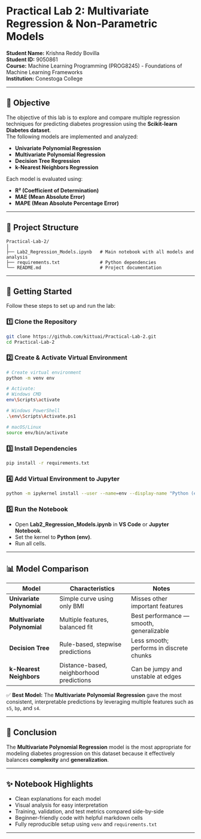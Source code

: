 # Practical Lab 2: Multivariate Regression & Non-Parametric Models

**Student Name:** Krishna Reddy Bovilla  
**Student ID:** 9050861  
**Course:** Machine Learning Programming (PROG8245) - Foundations of Machine Learning Frameworks  
**Institution:** Conestoga College  

---

## 📌 Objective

The objective of this lab is to explore and compare multiple regression techniques for predicting diabetes progression using the **Scikit-learn Diabetes dataset**.  
The following models are implemented and analyzed:

- **Univariate Polynomial Regression**
- **Multivariate Polynomial Regression**
- **Decision Tree Regression**
- **k-Nearest Neighbors Regression**

Each model is evaluated using:
- **R² (Coefficient of Determination)**
- **MAE (Mean Absolute Error)**
- **MAPE (Mean Absolute Percentage Error)**

---

## 📁 Project Structure

```
Practical-Lab-2/
│
├── Lab2_Regression_Models.ipynb   # Main notebook with all models and analysis
├── requirements.txt               # Python dependencies
└── README.md                      # Project documentation
```

---

## 🚀 Getting Started

Follow these steps to set up and run the lab:

### 1️⃣ Clone the Repository
```bash
git clone https://github.com/kittuai/Practical-Lab-2.git
cd Practical-Lab-2
```

### 2️⃣ Create & Activate Virtual Environment
```bash
# Create virtual environment
python -m venv env

# Activate:
# Windows CMD
env\Scripts\activate

# Windows PowerShell
.\env\Scripts\Activate.ps1

# macOS/Linux
source env/bin/activate
```

### 3️⃣ Install Dependencies
```bash
pip install -r requirements.txt
```

### 4️⃣ Add Virtual Environment to Jupyter
```bash
python -m ipykernel install --user --name=env --display-name "Python (env)"
```

### 5️⃣ Run the Notebook

- Open **Lab2_Regression_Models.ipynb** in **VS Code** or **Jupyter Notebook**.
- Set the kernel to **Python (env)**.
- Run all cells.

---

## 📊 Model Comparison

| Model                     | Characteristics                             | Notes                                              |
|---------------------------|---------------------------------------------|----------------------------------------------------|
| **Univariate Polynomial** | Simple curve using only BMI                 | Misses other important features                    |
| **Multivariate Polynomial** | Multiple features, balanced fit             | Best performance — smooth, generalizable           |
| **Decision Tree**         | Rule-based, stepwise predictions            | Less smooth; performs in discrete chunks           |
| **k-Nearest Neighbors**   | Distance-based, neighborhood predictions    | Can be jumpy and unstable at edges                 |

✅ **Best Model:** The **Multivariate Polynomial Regression** gave the most consistent, interpretable predictions by leveraging multiple features such as `s5`, `bp`, and `s4`.

---

## 📝 Conclusion

The **Multivariate Polynomial Regression** model is the most appropriate for modeling diabetes progression on this dataset because it effectively balances **complexity** and **generalization**.

---

## ✨ Notebook Highlights

- Clean explanations for each model
- Visual analysis for easy interpretation
- Training, validation, and test metrics compared side-by-side
- Beginner-friendly code with helpful markdown cells
- Fully reproducible setup using `venv` and `requirements.txt`

---

